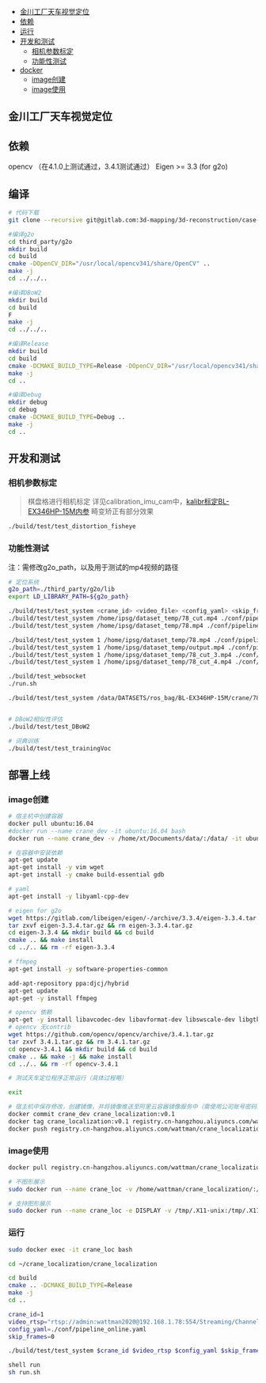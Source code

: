 - [金川工厂天车视觉定位](#金川工厂天车视觉定位)
- [依赖](#依赖)
- [运行](#运行)
- [开发和测试](#开发和测试)
  - [相机参数标定](#相机参数标定)
  - [功能性测试](#功能性测试)
- [docker](#docker)
  - [image创建](#image创建)
  - [image使用](#image使用)

## 金川工厂天车视觉定位

## 依赖

opencv （在4.1.0上测试通过，3.4.1测试通过）
Eigen >= 3.3 (for g2o)

## 编译

```bash
# 代码下载
git clone --recursive git@gitlab.com:3d-mapping/3d-reconstruction/case-base/crane_localization.git

#编译g2o
cd third_party/g2o
mkdir build
cd build
cmake -DOpenCV_DIR="/usr/local/opencv341/share/OpenCV" ..
make -j
cd ../../..

#编译DBoW2
mkdir build
cd build
F
make -j
cd ../../..

#编译Release
mkdir build
cd build
cmake -DCMAKE_BUILD_TYPE=Release -DOpenCV_DIR="/usr/local/opencv341/share/OpenCV" ..
make -j
cd ..

#编译Debug
mkdir debug
cd debug
cmake -DCMAKE_BUILD_TYPE=Debug ..
make -j
cd ..
```

## 开发和测试

### 相机参数标定

> 棋盘格进行相机标定
详见calibration_imu_cam中，[kalibr标定BL-EX346HP-15M内参](https://gitlab.com/3d-mapping/3d-reconstruction/case-base/calibration_imu_cam#kalibr%E6%A0%87%E5%AE%9Abl-ex346hp-15m%E5%86%85%E5%8F%82)
> 畸变矫正有部分效果

```bash
./build/test/test_distortion_fisheye
```

### 功能性测试

注：需修改g2o_path，以及用于测试的mp4视频的路径

```bash
# 定位系统
g2o_path=./third_party/g2o/lib
export LD_LIBRARY_PATH=${g2o_path}

./build/test/test_system <crane_id> <video_file> <config_yaml> <skip_frames>
./build/test/test_system /home/ipsg/dataset_temp/78_cut.mp4 ./conf/pipeline.yaml 0
./build/test/test_system /home/ipsg/dataset_temp/78.mp4 ./conf/pipeline.yaml 4300

./build/test/test_system 1 /home/ipsg/dataset_temp/78.mp4 ./conf/pipeline_online.yaml 4300
./build/test/test_system 1 /home/ipsg/dataset_temp/output.mp4 ./conf/pipeline_online.yaml 0
./build/test/test_system 1 /home/ipsg/dataset_temp/78_cut_3.mp4 ./conf/pipeline_online.yaml 0
./build/test/test_system 1 /home/ipsg/dataset_temp/78_cut_4.mp4 ./conf/pipeline_online.yaml 0

./build/test_websocket
./run.sh

./build/test/test_system /data/DATASETS/ros_bag/BL-EX346HP-15M/crane/78.mp4 ./conf/pipeline.yaml 4300


# DBoW2相似性评估
./build/test/test_DBoW2

# 词典训练
./build/test/test_trainingVoc

```

## 部署上线
### image创建
```bash
# 宿主机中创建容器
docker pull ubuntu:16.04
#docker run --name crane_dev -it ubuntu:16.04 bash
docker run --name crane_dev -v /home/xt/Documents/data/:/data/ -it ubuntu:16.04 bash
```

```bash
# 在容器中安装依赖
apt-get update
apt-get install -y vim wget 
apt-get install -y cmake build-essential gdb

# yaml
apt-get install -y libyaml-cpp-dev

# eigen for g2o
wget https://gitlab.com/libeigen/eigen/-/archive/3.3.4/eigen-3.3.4.tar.gz
tar zxvf eigen-3.3.4.tar.gz && rm eigen-3.3.4.tar.gz
cd eigen-3.3.4 && mkdir build && cd build
cmake .. && make install 
cd ../.. && rm -rf eigen-3.3.4

# ffmpeg
apt-get install -y software-properties-common

add-apt-repository ppa:djcj/hybrid
apt-get update
apt-get -y install ffmpeg 

# opencv 依赖
apt-get -y install libavcodec-dev libavformat-dev libswscale-dev libgtk2.0-dev pkg-config
# opencv 无contrib
wget https://github.com/opencv/opencv/archive/3.4.1.tar.gz
tar zxvf 3.4.1.tar.gz && rm 3.4.1.tar.gz 
cd opencv-3.4.1 && mkdir build && cd build
cmake .. && make -j && make install
cd ../.. && rm -rf opencv-3.4.1

# 测试天车定位程序正常运行（具体过程略）

exit
```
```bash
# 宿主机中保存修改，创建镜像，并将镜像推送至阿里云容器镜像服务中（需使用公司账号密码登录）
docker commit crane_dev crane_localization:v0.1
docker tag crane_localization:v0.1 registry.cn-hangzhou.aliyuncs.com/wattman/crane_localization:v0.1
docker push registry.cn-hangzhou.aliyuncs.com/wattman/crane_localization:v0.1
```

### image使用
```bash
docker pull registry.cn-hangzhou.aliyuncs.com/wattman/crane_localization:v0.1

# 不图形展示
sudo docker run --name crane_loc -v /home/wattman/crane_localization/:/root/crane_localization -it registry.cn-hangzhou.aliyuncs.com/wattman/crane_localization:v0.1 bash

# 支持图形展示
sudo docker run --name crane_loc -e DISPLAY -v /tmp/.X11-unix:/tmp/.X11-unix -v /home/wattman/crane_localization/:/root/crane_localization -it registry.cn-hangzhou.aliyuncs.com/wattman/crane_localization:v0.1 bash

```

### 运行
```bash
sudo docker exec -it crane_loc bash

cd ~/crane_localization/crane_localization

cd build
cmake .. -DCMAKE_BUILD_TYPE=Release
make -j
cd ..

crane_id=1
video_rtsp="rtsp://admin:wattman2020@192.168.1.78:554/Streaming/Channels/101?transportmode=unicast&profile=Profile_1"
config_yaml=./conf/pipeline_online.yaml
skip_frames=0

./build/test/test_system $crane_id $video_rtsp $config_yaml $skip_frames > log/run.log &

shell run
sh run.sh
```

